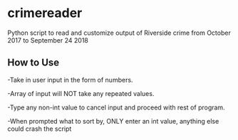 # crimereader
Python script to read and customize output of Riverside crime from October 2017 to September 24 2018

How to Use
------
-Take in user input in the form of numbers.

-Array of input will NOT take any repeated values.

-Type any non-int value to cancel input and proceed with rest of program.

-When prompted what to sort by, ONLY enter an int value, anything else could crash the script